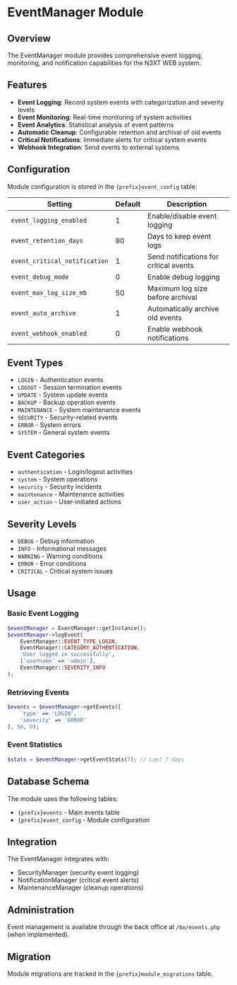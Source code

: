 # EventManager Module

## Overview
The EventManager module provides comprehensive event logging, monitoring, and notification capabilities for the N3XT WEB system.

## Features
- **Event Logging**: Record system events with categorization and severity levels
- **Event Monitoring**: Real-time monitoring of system activities
- **Event Analytics**: Statistical analysis of event patterns
- **Automatic Cleanup**: Configurable retention and archival of old events
- **Critical Notifications**: Immediate alerts for critical system events
- **Webhook Integration**: Send events to external systems

## Configuration
Module configuration is stored in the `{prefix}event_config` table:

| Setting | Default | Description |
|---------|---------|-------------|
| `event_logging_enabled` | 1 | Enable/disable event logging |
| `event_retention_days` | 90 | Days to keep event logs |
| `event_critical_notification` | 1 | Send notifications for critical events |
| `event_debug_mode` | 0 | Enable debug logging |
| `event_max_log_size_mb` | 50 | Maximum log size before archival |
| `event_auto_archive` | 1 | Automatically archive old events |
| `event_webhook_enabled` | 0 | Enable webhook notifications |

## Event Types
- `LOGIN` - Authentication events
- `LOGOUT` - Session termination events  
- `UPDATE` - System update events
- `BACKUP` - Backup operation events
- `MAINTENANCE` - System maintenance events
- `SECURITY` - Security-related events
- `ERROR` - System errors
- `SYSTEM` - General system events

## Event Categories
- `authentication` - Login/logout activities
- `system` - System operations
- `security` - Security incidents
- `maintenance` - Maintenance activities
- `user_action` - User-initiated actions

## Severity Levels
- `DEBUG` - Debug information
- `INFO` - Informational messages
- `WARNING` - Warning conditions
- `ERROR` - Error conditions
- `CRITICAL` - Critical system issues

## Usage

### Basic Event Logging
```php
$eventManager = EventManager::getInstance();
$eventManager->logEvent(
    EventManager::EVENT_TYPE_LOGIN,
    EventManager::CATEGORY_AUTHENTICATION,
    'User logged in successfully',
    ['username' => 'admin'],
    EventManager::SEVERITY_INFO
);
```

### Retrieving Events
```php
$events = $eventManager->getEvents([
    'type' => 'LOGIN',
    'severity' => 'ERROR'
], 50, 0);
```

### Event Statistics
```php
$stats = $eventManager->getEventStats(7); // Last 7 days
```

## Database Schema
The module uses the following tables:
- `{prefix}events` - Main events table
- `{prefix}event_config` - Module configuration

## Integration
The EventManager integrates with:
- SecurityManager (security event logging)
- NotificationManager (critical event alerts)
- MaintenanceManager (cleanup operations)

## Administration
Event management is available through the back office at `/bo/events.php` (when implemented).

## Migration
Module migrations are tracked in the `{prefix}module_migrations` table.